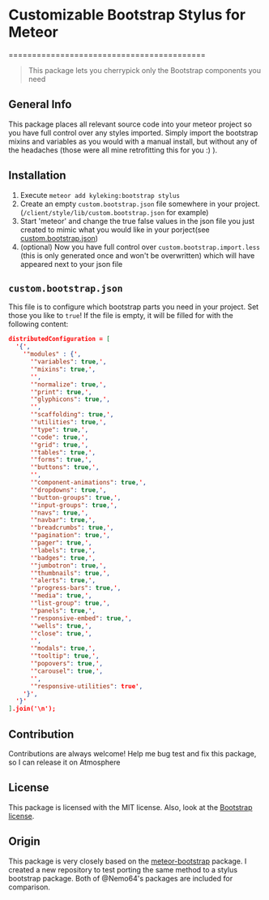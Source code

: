 # Customizable Bootstrap Stylus for Meteor
==========================================
> This package lets you cherrypick only the Bootstrap components you need

General Info
------------
This package places all relevant source code into your meteor project so you have full control over any styles imported. Simply import the bootstrap mixins and variables as you would with a manual install, but without any of the headaches (those were all mine retrofitting this for you :) ).

Installation
------------

1. Execute `meteor add kyleking:bootstrap stylus`
2. Create an empty `custom.bootstrap.json` file somewhere in your project. (`/client/style/lib/custom.bootstrap.json` for example)
3. Start 'meteor' and change the true false values in the json file you just created to mimic what you would like in your porject(see [custom.bootstrap.json](#custombootstrapjson))
4. (optional) Now you have full control over `custom.bootstrap.import.less` (this is only generated once and won't be overwritten) which will have appeared next to your json file

`custom.bootstrap.json`
---------------------
This file is to configure which bootstrap parts you need in your project. Set those you like to `true`!
If the file is empty, it will be filled for with the following content:

```JSON
distributedConfiguration = [
  '{',
    '"modules" : {',
      '"variables": true,',
      '"mixins": true,',
      '',
      '"normalize": true,',
      '"print": true,',
      '"glyphicons": true,',
      '',
      '"scaffolding": true,',
      '"utilities": true,',
      '"type": true,',
      '"code": true,',
      '"grid": true,',
      '"tables": true,',
      '"forms": true,',
      '"buttons": true,',
      '',
      '"component-animations": true,',
      '"dropdowns": true,',
      '"button-groups": true,',
      '"input-groups": true,',
      '"navs": true,',
      '"navbar": true,',
      '"breadcrumbs": true,',
      '"pagination": true,',
      '"pager": true,',
      '"labels": true,',
      '"badges": true,',
      '"jumbotron": true,',
      '"thumbnails": true,',
      '"alerts": true,',
      '"progress-bars": true,',
      '"media": true,',
      '"list-group": true,',
      '"panels": true,',
      '"responsive-embed": true,',
      '"wells": true,',
      '"close": true,',
      '',
      '"modals": true,',
      '"tooltip": true,',
      '"popovers": true,',
      '"carousel": true,',
      '',
      '"responsive-utilities": true',
    '}',
  '}'
].join('\n');
```


Contribution
-------

Contributions are always welcome! Help me bug test and fix this package, so I can release it on Atmosphere

License
-------

This package is licensed with the MIT license.
Also, look at the [Bootstrap license](https://github.com/twbs/bootstrap/blob/v3.2.0/LICENSE).

Origin
------

This package is very closely based on the [meteor-bootstrap](https://github.com/Nemo64/meteor-bootstrap) package. I created a new repository to test porting the same method to a stylus bootstrap package. Both of @Nemo64's packages are included for comparison.